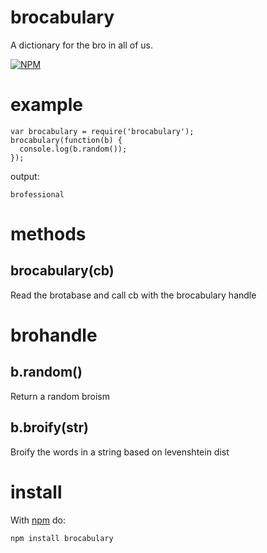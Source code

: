 brocabulary
===========

A dictionary for the bro in all of us.

[![NPM](https://nodei.co/npm/brocabulary.png?downloads=true)](https://nodei.co/npm/brocabulary/)  

example
=======

    var brocabulary = require('brocabulary');
    brocabulary(function(b) {
      console.log(b.random());  
    });

output:

    brofessional

methods
=======

brocabulary(cb)
---------------

Read the brotabase and call cb with the brocabulary handle

brohandle
=========

b.random()
----------

Return a random broism

b.broify(str)
-------------

Broify the words in a string based on levenshtein dist

install
=======

With [npm](http://npmjs.org) do:

```
npm install brocabulary
```

